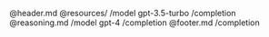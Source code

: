 @header.md
@resources/
/model gpt-3.5-turbo
/completion
@reasoning.md
/model gpt-4
/completion
@footer.md
/completion